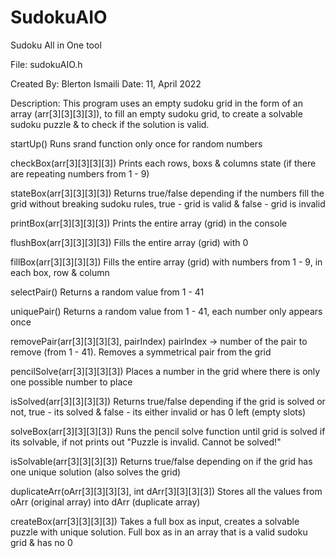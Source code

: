 # SudokuAIO
Sudoku All in One tool

File: sudokuAIO.h
 
Created By: Blerton Ismaili
Date: 11, April 2022
 
Description: This program uses an empty sudoku grid in the form of an 
			 array (arr[3][3][3][3]), to fill an empty sudoku grid,
			 to create a solvable sudoku puzzle & to check if the
			 solution is valid.
			
startUp() Runs srand function only once for random numbers

checkBox(arr[3][3][3][3]) Prints each rows, boxs & columns state (if there are repeating numbers from 1 - 9)

stateBox(arr[3][3][3][3]) Returns true/false depending if the numbers fill the grid without breaking sudoku rules, true - grid is valid & false - grid is invalid

printBox(arr[3][3][3][3]) Prints the entire array (grid) in the console

flushBox(arr[3][3][3][3]) Fills the entire array (grid) with 0

fillBox(arr[3][3][3][3]) Fills the entire array (grid) with numbers from 1 - 9, in each box, row & column

selectPair() Returns a random value from 1 - 41

uniquePair() Returns a random value from 1 - 41, each number only appears once

removePair(arr[3][3][3][3], pairIndex) pairIndex -> number of the pair to remove (from 1 - 41). Removes a symmetrical pair from the grid

pencilSolve(arr[3][3][3][3]) Places a number in the grid where there is only one possible number to place

isSolved(arr[3][3][3][3]) Returns true/false depending if the grid is solved or not, true - its solved & false - its either invalid or has 0 left (empty slots)

solveBox(arr[3][3][3][3]) Runs the pencil solve function until grid is solved if its solvable, if not prints out "Puzzle is invalid. Cannot be solved!"

isSolvable(arr[3][3][3][3]) Returns true/false depending on if the grid has one unique solution (also solves the grid)

duplicateArr(oArr[3][3][3][3], int dArr[3][3][3][3]) Stores all the values from oArr (original array) into dArr (duplicate array)

createBox(arr[3][3][3][3]) Takes a full box as input, creates a solvable puzzle with unique solution. Full box as in an array that is a valid sudoku grid & has no 0